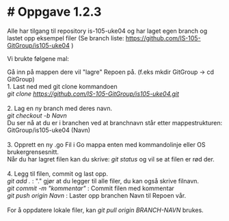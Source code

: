 <h1># Oppgave 1.2.3</h1><p>
<p>Alle har tilgang til repository is-105-uke04 og har laget egen branch og lastet opp eksempel filer (Se branch liste:&nbsp;<a href="https://github.com/IS-105-GitGroup/is105-uke04">https://github.com/IS-105-GitGroup/is105-uke04</a>&nbsp;)</p>
<p>Vi brukte f&oslash;lgene mal:</p>
<p>G&aring; inn p&aring; mappen dere vil "lagre" Repoen p&aring;. (f.eks mkdir GitGroup -&gt; cd GitGroup) <br />1. Last ned med git clone kommandoen <br /><em>git clone <a href="https://github.com/IS-105-GitGroup/is105-uke04.git">https://github.com/IS-105-GitGroup/is105-uke04.git</a></em> <br /><br />2. Lag en ny branch med deres navn. <br /><em>git checkout -b Navn&nbsp;</em><br />Du ser n&aring; at du er i branchen ved at branchnavn st&aring;r etter mappestrukturen: GitGroup/is105-uke04 (Navn) <br /><br />3. Opprett en ny .go Fil i Go mappa enten med kommandolinje eller OS brukergrensesnitt. <br />N&aring;r du har lagret filen kan du skrive: <em>git status </em>og vil se at filen er r&oslash;d der. <br /><br />4. Legg til filen, commit og last opp. <br /><em>git add . </em>: "." gj&oslash;r at du legger til alle filer, du kan ogs&aring; skrive filnavn. <br /><em>git commit -m "kommentar"</em> : Commit filen med kommentar <br /><em>git push origin Navn </em>: Laster opp branchen Navn til Repoen v&aring;r. <br /><br />For &aring; oppdatere lokale filer, kan <em>git pull origin BRANCH-NAVN </em>brukes.</p>